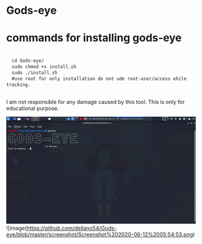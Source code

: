<!DOCTYPE html>
# Gods-eye

# commands for installing gods-eye
<html>
  <head</head>
  <body>
    <pre>
  <code>
  cd Gods-eye/
  sudo chmod +x install.sh
  sudo ./install.sh
  #use root for only installation do not ude root-user/access ehile tracking.
  </code>
</pre>
    </html>
  
  I am not responsible for any damage caused by this tool.
  This is only for educational purpose.
  
  ![image](https://github.com/dellano54/Gods-eye/blob/master/screenshot/screenshot.png)
  ![image(https://github.com/dellano54/Gods-eye/blob/master/screenshot/Screenshot%202020-06-12%2005:54:53.png)
